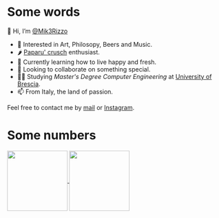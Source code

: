 <!---
Mik3Rizzo/Mik3Rizzo is a ✨ special ✨ repository because its `README.md` (this file) appears on your GitHub profile.
You can click the Preview link to take a look at your changes.
--->
# Some words

👋 Hi, I’m [@Mik3Rizzo](https://github.com/Mik3Rizzo)

- 👀 Interested in Art, Philosopy, Beers and Music.
- 🌶  [Paparu' crusch](https://en.wikipedia.org/wiki/Peperone_crusco) enthusiast.
- 🌱 Currently learning how to live happy and fresh.
- 💞 Looking to collaborate on something special.
- 👨‍💻 Studying *Master's Degree Computer Engineering* at [University of Brescia](https://en.wikipedia.org/wiki/University_of_Brescia).
- 📫 From Italy, the land of passion.

Feel free to contact me by [mail](mailto:m.rizzo006@studenti.unibs.it) or [Instagram](https://www.instagram.com/mik3.rizzo/).


# Some numbers

<a href="https://github.com/anuraghazra/github-readme-stats">
  <img align="center" height=140 src="https://github-readme-stats.vercel.app/api?username=Mik3Rizzo&hide=prs,contribs&hide_rank=true&count_private=true&include_all_commits=false&show_icons=true&theme=dark&bg_color=0d1117" />
</a>
<a href="https://github.com/anuraghazra/github-readme-stats">
  <img align="center" height=140 src="https://github-readme-stats.vercel.app/api/top-langs/?username=Mik3Rizzo&layout=compact&theme=dark&bg_color=0d1117" />
</a>


